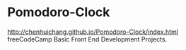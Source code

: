 # Pomodoro-Clock
http://chenhuichang.github.io/Pomodoro-Clock/index.html<br>
freeCodeCamp Basic Front End Development Projects.<br>
